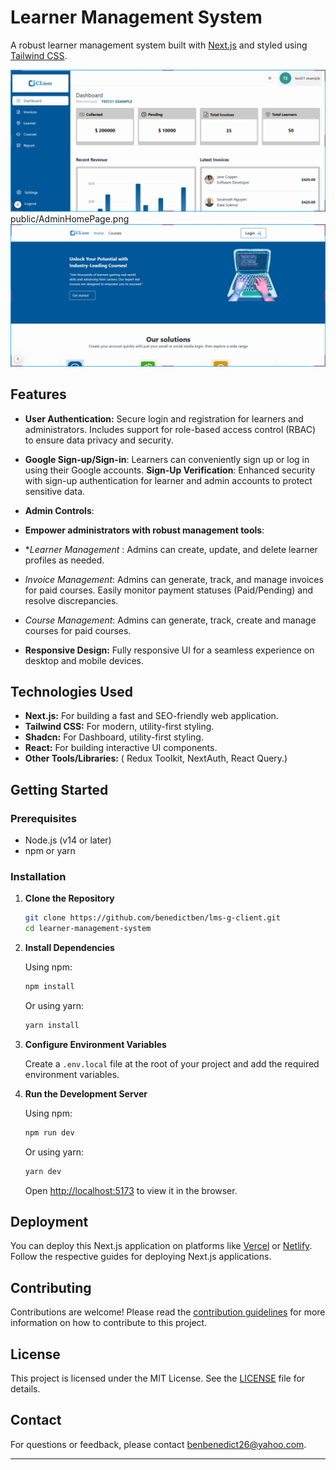 # Learner Management System

A robust learner management system built with [Next.js](https://nextjs.org/) and styled using [Tailwind CSS](https://tailwindcss.com/). 

![Admin Home Page](public/AdminHomePage.png)
public/AdminHomePage.png
![Learner Home Page](public/LearnerHomePage.png)


## Features

- **User Authentication:** Secure login and registration for learners and administrators. Includes support for role-based access control (RBAC) to ensure data privacy and security.

- **Google Sign-up/Sign-in**: Learners can conveniently sign up or log in using their Google accounts.
**Sign-Up Verification**: Enhanced security with sign-up authentication for learner and admin accounts to protect sensitive data.
 
- **Admin Controls**:
- **Empower administrators with robust management tools**:

 - **Learner Management* : Admins can create, update, and delete learner profiles as needed.

- *Invoice Management*: Admins can generate, track, and manage invoices for paid courses. Easily monitor payment statuses (Paid/Pending) and resolve discrepancies.

- *Course Management*: Admins can generate, track, create and manage courses for paid courses. 

- **Responsive Design:** Fully responsive UI for a seamless experience on desktop and mobile devices.


## Technologies Used

- **Next.js:** For building a fast and SEO-friendly web application.
- **Tailwind CSS:** For modern, utility-first styling.
- **Shadcn:** For Dashboard, utility-first styling.
- **React:** For building interactive UI components.
- **Other Tools/Libraries:** ( Redux Toolkit, NextAuth, React Query.)

## Getting Started

### Prerequisites

- Node.js (v14 or later)
- npm or yarn

### Installation

1. **Clone the Repository**

   ```bash
   git clone https://github.com/benedictben/lms-g-client.git
   cd learner-management-system
   ```

2. **Install Dependencies**

   Using npm:
   ```bash
   npm install
   ```
   Or using yarn:
   ```bash
   yarn install
   ```

3. **Configure Environment Variables**

   Create a `.env.local` file at the root of your project and add the required environment variables. 
  

4. **Run the Development Server**

   Using npm:
   ```bash
   npm run dev
   ```
   Or using yarn:
   ```bash
   yarn dev
   ```

   Open [http://localhost:5173](http://localhost:5173) to view it in the browser.

## Deployment

You can deploy this Next.js application on platforms like [Vercel](https://vercel.com/) or [Netlify](https://www.netlify.com/). Follow the respective guides for deploying Next.js applications.

## Contributing

Contributions are welcome! Please read the [contribution guidelines](CONTRIBUTING.md) for more information on how to contribute to this project.

## License

This project is licensed under the MIT License. See the [LICENSE](LICENSE) file for details.

## Contact

For questions or feedback, please contact [benbenedict26@yahoo.com](mailto:benbenedict26@yahoo.com).

---

